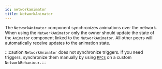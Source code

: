 ```yaml
---
id: networkanimator
title: NetworkAnimator
---
```

The `NetworkAnimator` component synchronizes animations over the network. When using the `NetworkAnimator` only the owner should update the state of the `Animator` component linked to the `NetworkAnimator`. All other peers will automatically receive updates to the animation state. 



:::caution
`NetworkAnimator` does not synchronize triggers. If you need triggers, synchronize them manually by using [`RPC`s](../advanced-topics/messaging-system.md) on a custom `NetworkBehaviour`.
:::